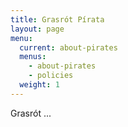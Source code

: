 ```yaml
---
title: Grasrót Pírata
layout: page
menu:
  current: about-pirates
  menus:
    - about-pirates
    - policies
  weight: 1
---
```


Grasrót ...